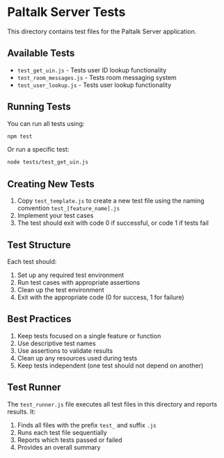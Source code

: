 # Paltalk Server Tests

This directory contains test files for the Paltalk Server application.

## Available Tests

- `test_get_uin.js` - Tests user ID lookup functionality
- `test_room_messages.js` - Tests room messaging system
- `test_user_lookup.js` - Tests user lookup functionality

## Running Tests

You can run all tests using:

```bash
npm test
```

Or run a specific test:

```bash
node tests/test_get_uin.js
```

## Creating New Tests

1. Copy `test_template.js` to create a new test file using the naming convention `test_[feature_name].js`
2. Implement your test cases
3. The test should exit with code 0 if successful, or code 1 if tests fail

## Test Structure

Each test should:

1. Set up any required test environment
2. Run test cases with appropriate assertions
3. Clean up the test environment
4. Exit with the appropriate code (0 for success, 1 for failure)

## Best Practices

1. Keep tests focused on a single feature or function
2. Use descriptive test names
3. Use assertions to validate results
4. Clean up any resources used during tests
5. Keep tests independent (one test should not depend on another)

## Test Runner

The `test_runner.js` file executes all test files in this directory and reports results. It:

1. Finds all files with the prefix `test_` and suffix `.js`
2. Runs each test file sequentially
3. Reports which tests passed or failed
4. Provides an overall summary
